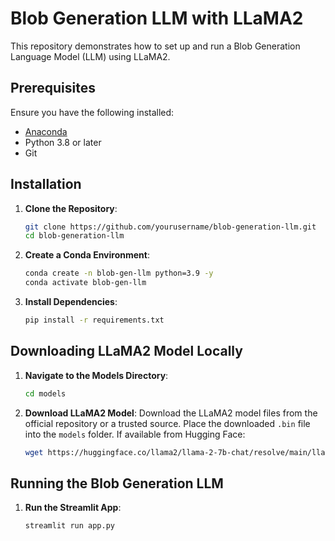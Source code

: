 # Blob Generation LLM with LLaMA2

This repository demonstrates how to set up and run a Blob Generation Language Model (LLM) using LLaMA2.

## Prerequisites

Ensure you have the following installed:
- [Anaconda](https://www.anaconda.com/products/distribution)
- Python 3.8 or later
- Git

## Installation

1. **Clone the Repository**:
    ```bash
    git clone https://github.com/yourusername/blob-generation-llm.git
    cd blob-generation-llm
    ```

2. **Create a Conda Environment**:
    ```bash
    conda create -n blob-gen-llm python=3.9 -y
    conda activate blob-gen-llm
    ```

3. **Install Dependencies**:
    ```bash
    pip install -r requirements.txt
    ```

## Downloading LLaMA2 Model Locally

1. **Navigate to the Models Directory**:
    ```bash
    cd models
    ```

2. **Download LLaMA2 Model**:
    Download the LLaMA2 model files from the official repository or a trusted source. Place the downloaded `.bin` file into the `models` folder. If available from Hugging Face:
    ```bash
    wget https://huggingface.co/llama2/llama-2-7b-chat/resolve/main/llama-2-7b-chat.bin -O llama-2-7b-chat.bin
    ```


## Running the Blob Generation LLM

1. **Run the Streamlit App**:
    ```bash
    streamlit run app.py
    ```

